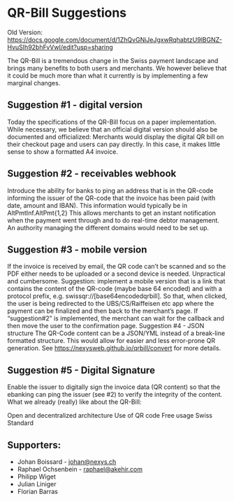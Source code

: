 # QR-Bill Suggestions

Old Version: https://docs.google.com/document/d/1ZhQvGNiJeJgxwRqhabtzU9lBGNZ-HvuSIh92bhFvVwI/edit?usp=sharing

The QR-Bill is a tremendous change in the Swiss payment landscape and brings many benefits to both users and merchants.
We however believe that it could be much more than what it currently is by implementing a few marginal changes.

## Suggestion #1 - digital version

Today the specifications of the QR-Bill focus on a paper implementation. While necessary, we believe that an official digital version should also be documented and officialized: Merchants would display the digital QR bill on their checkout page and users can pay directly. In this case, it makes little sense to show a formatted A4 invoice.

## Suggestion #2 - receivables webhook

Introduce the ability for banks to ping an address that is in the QR-code informing the issuer of the QR-code that the invoice has been paid (with date, amount and IBAN). This information would typically be in AltPmtInf.AltPmt{1,2}
This allows merchants to get an instant notification when the payment went through and to do real-time debtor management.
An authority managing the different domains would need to be set up.

## Suggestion #3 - mobile version

If the invoice is received by email, the QR code can’t be scanned and so the PDF either needs to be uploaded or a second device is needed. Unpractical and cumbersome.
Suggestion: implement a mobile version that is a link that contains the content of the QR-code (maybe base 64 encoded) and with a protocol prefix, e.g. swissqr://[base64encodedqrbill]. So that, when clicked, the user is being redirected to the UBS/CS/Raiffeisen etc app where the payment can be finalized and then back to the merchant’s page. If “suggestion#2” is implemented, the merchant can wait for the callback and then move the user to the confirmation page.
Suggestion #4 - JSON structure
The QR-Code content can be a JSON/YML instead of a break-line formatted structure. This would allow for easier and less error-prone QR generation. See https://nexysweb.github.io/qrbill/convert for more details.

## Suggestion #5 - Digital Signature
Enable the issuer to digitally sign the invoice data (QR content) so that the ebanking can ping the issuer (see #2) to verify the integrity of the content. 
What we already (really) like about the QR-Bill:

Open and decentralized architecture
Use of QR code
Free usage
Swiss Standard

## Supporters:
* Johan Boissard - johan@nexys.ch
* Raphael Ochsenbein - raphael@akehir.com
* Philipp Wiget 
* Julian Liniger
* Florian Barras
